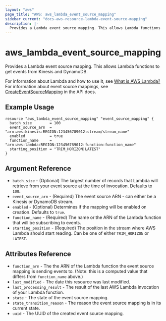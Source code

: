 ```yaml
---
layout: "aws"
page_title: "AWS: aws_lambda_event_source_mapping"
sidebar_current: "docs-aws-resource-lambda-event-source-mapping"
description: |-
  Provides a Lambda event source mapping. This allows Lambda functions to get events from Kinesis and DynamoDB.
---
```


# aws\_lambda\_event\_source\_mapping

Provides a Lambda event source mapping. This allows Lambda functions to get events from Kinesis and DynamoDB.

For information about Lambda and how to use it, see [What is AWS Lambda?][1]
For information about event source mappings, see [CreateEventSourceMapping][2] in the API docs.

## Example Usage

```hcl
resource "aws_lambda_event_source_mapping" "event_source_mapping" {
  batch_size        = 100
  event_source_arn  = "arn:aws:kinesis:REGION:123456789012:stream/stream_name"
  enabled           = true
  function_name     = "arn:aws:lambda:REGION:123456789012:function:function_name"
  starting_position = "TRIM_HORIZON|LATEST"
}
```

## Argument Reference

* `batch_size` - (Optional) The largest number of records that Lambda will retrieve from your event source at the time of invocation. Defaults to `100`.
* `event_source_arn` - (Required) The event source ARN - can either be a Kinesis or DynamoDB stream.
* `enabled` - (Optional) Determines if the mapping will be enabled on creation. Defaults to `true`.
* `function_name` - (Required) The name or the ARN of the Lambda function that will be subscribing to events.
* `starting_position` - (Required) The position in the stream where AWS Lambda should start reading. Can be one of either `TRIM_HORIZON` or `LATEST`.

## Attributes Reference

* `function_arn` - The the ARN of the Lambda function the event source mapping is sending events to. (Note: this is a computed value that differs from `function_name` above.)
* `last_modified` - The date this resource was last modified.
* `last_processing_result` - The result of the last AWS Lambda invocation of your Lambda function.
* `state` - The state of the event source mapping.
* `state_transition_reason` - The reason the event source mapping is in its current state.
* `uuid` - The UUID of the created event source mapping.


[1]: http://docs.aws.amazon.com/lambda/latest/dg/welcome.html
[2]: http://docs.aws.amazon.com/lambda/latest/dg/API_CreateEventSourceMapping.html
